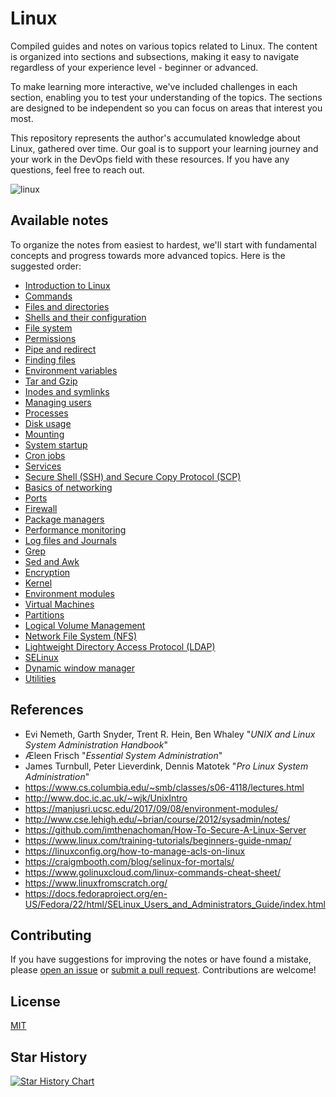 # Linux
Compiled guides and notes on various topics related to Linux. The content is organized into sections and subsections, making it easy to navigate regardless of your experience level - beginner or advanced.

To make learning more interactive, we've included challenges in each section, enabling you to test your understanding of the topics. The sections are designed to be independent so you can focus on areas that interest you most.

This repository represents the author's accumulated knowledge about Linux, gathered over time. Our goal is to support your learning journey and your work in the DevOps field with these resources. If you have any questions, feel free to reach out.

![linux](https://github.com/djeada/Linux-Notes/assets/37275728/b383696f-241a-4285-ac57-e0d576ecdb1e)

## Available notes

To organize the notes from easiest to hardest, we'll start with fundamental concepts and progress towards more advanced topics. Here is the suggested order:

- [Introduction to Linux](https://github.com/abbadiomer9/linuxomer/blob/main/notes/introduction.md)
- [Commands](https://github.com/abbadiomer9/linuxomer/blob/main/notes/commands.md)
- [Files and directories](https://github.com/djeada/Linux/blob/main/notes/files_and_dirs.md)
- [Shells and their configuration](https://github.com/djeada/Linux/blob/main/notes/shells_and_bash_configuration.md)
- [File system](https://github.com/djeada/Linux/blob/main/notes/file_system.md)
- [Permissions](https://github.com/djeada/Linux/blob/main/notes/permissions.md)
- [Pipe and redirect](https://github.com/djeada/Linux/blob/main/notes/pipe_and_redirect.md)
- [Finding files](https://github.com/djeada/Linux/blob/main/notes/finding_files.md)
- [Environment variables](https://github.com/djeada/Linux/blob/main/notes/enviroment_variable.md)
- [Tar and Gzip](https://github.com/djeada/Linux/blob/main/notes/tar_and_gzip.md)
- [Inodes and symlinks](https://github.com/djeada/Linux/blob/main/notes/inodes_and_symlinks.md)
- [Managing users](https://github.com/djeada/Linux/blob/main/notes/managing_users.md)
- [Processes](https://github.com/djeada/Linux/blob/main/notes/processes.md)
- [Disk usage](https://github.com/djeada/Linux/blob/main/notes/disk_usage.md)
- [Mounting](https://github.com/djeada/Linux/blob/main/notes/mounting.md)
- [System startup](https://github.com/djeada/Linux/blob/main/notes/system_startup.md)
- [Cron jobs](https://github.com/djeada/Linux/blob/main/notes/cron_jobs.md)
- [Services](https://github.com/djeada/Linux/blob/main/notes/services.md)
- [Secure Shell (SSH) and Secure Copy Protocol (SCP)](https://github.com/djeada/Linux/blob/main/notes/ssh_and_scp.md)
- [Basics of networking](https://github.com/djeada/Linux/blob/main/notes/networking.md)
- [Ports](https://github.com/djeada/Linux/blob/main/notes/ports.md)
- [Firewall](https://github.com/djeada/Linux/blob/main/notes/firewall.md)
- [Package managers](https://github.com/djeada/Linux/blob/main/notes/package_managers.md)
- [Performance monitoring](https://github.com/djeada/Linux/blob/main/notes/performance_monitoring.md)
- [Log files and Journals](https://github.com/djeada/Linux/blob/main/notes/log_files_and_journals.md)
- [Grep](https://github.com/djeada/Linux/blob/main/notes/grep.md)
- [Sed and Awk](https://github.com/djeada/Linux/blob/main/notes/sed_and_awk.md)
- [Encryption](https://github.com/djeada/Linux/blob/main/notes/encryption.md)
- [Kernel](https://github.com/djeada/Linux/blob/main/notes/kernel.md)
- [Environment modules](https://github.com/djeada/Linux/blob/main/notes/enviroment_modules.md)
- [Virtual Machines](https://github.com/djeada/Linux/blob/main/notes/virtual_machines.md)
- [Partitions](https://github.com/djeada/Linux/blob/main/notes/partitions.md)
- [Logical Volume Management](https://github.com/djeada/Linux/blob/main/notes/logical_volume_management.md)
- [Network File System (NFS)](https://github.com/djeada/Linux/blob/main/notes/nfs.md)
- [Lightweight Directory Access Protocol (LDAP)](https://github.com/djeada/Linux/blob/main/notes/ldap.md)
- [SELinux](https://github.com/djeada/Linux/blob/main/notes/selinux.md)
- [Dynamic window manager](https://github.com/djeada/Linux/blob/main/notes/dwm.md)
- [Utilities](https://github.com/djeada/Linux-Notes/blob/main/notes/utilities.md)

## References

* Evi Nemeth, Garth Snyder, Trent R. Hein, Ben Whaley "<i>UNIX and Linux System Administration Handbook</i>"
* Æleen Frisch "<i>Essential System Administration</i>"
* James Turnbull, Peter Lieverdink, Dennis Matotek "<i>Pro Linux System Administration</i>"
* https://www.cs.columbia.edu/~smb/classes/s06-4118/lectures.html
* http://www.doc.ic.ac.uk/~wjk/UnixIntro
* https://manjusri.ucsc.edu/2017/09/08/environment-modules/
* http://www.cse.lehigh.edu/~brian/course/2012/sysadmin/notes/
* https://github.com/imthenachoman/How-To-Secure-A-Linux-Server
* https://www.linux.com/training-tutorials/beginners-guide-nmap/
* https://linuxconfig.org/how-to-manage-acls-on-linux
* https://craigmbooth.com/blog/selinux-for-mortals/
* https://www.golinuxcloud.com/linux-commands-cheat-sheet/
* https://www.linuxfromscratch.org/
* https://docs.fedoraproject.org/en-US/Fedora/22/html/SELinux_Users_and_Administrators_Guide/index.html

## Contributing
If you have suggestions for improving the notes or have found a mistake, please [open an issue](https://github.com/djeada/Linux-Notes/issues) or [submit a pull request](https://github.com/djeada/Linux-Notes/pulls). Contributions are welcome!

## License
[MIT](https://choosealicense.com/licenses/mit/)

## Star History

[![Star History Chart](https://api.star-history.com/svg?repos=djeada/Linux-Notes&type=Date)](https://star-history.com/#djeada/Linux-Notes&Date)
